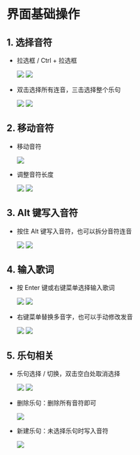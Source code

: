 # 界面基础操作

## 1. 选择音符

- 拉选框 / Ctrl + 拉选框

  ![ ](gif/selbox.gif)
  ![ ](gif/selbox.ctrl.gif)

- 双击选择所有连音，三击选择整个乐句

  ![ ](gif/selnote.doubleclick.gif)
  ![ ](gif/selnote.tripleclick.gif)

## 2. 移动音符

- 移动音符

  ![ ](gif/movenote.gif)

- 调整音符长度

  ![ ](gif/movenote.resizeright.gif)
  ![ ](gif/movenote.resizeleft.gif)

## 3. Alt 键写入音符

- 按住 Alt 键写入音符，也可以拆分音符连音

  ![ ](gif/writenote.gif)
  ![ ](gif/writenote.split.gif)

## 4. 输入歌词

- 按 Enter 键或右键菜单选择输入歌词

  ![ ](gif/typelyrics.enter.gif)
  ![ ](gif/typelyrics.rightclick.gif)

- 右键菜单替换多音字，也可以手动修改发音

  ![ ](gif/subrom.rightclick.gif)
  ![ ](gif/subrom.manual.gif)

## 5. 乐句相关

- 乐句选择 / 切换，双击空白处取消选择

  ![ ](gif/uttsel.switch.gif)
  ![ ](gif/uttsel.blur.gif)

- 删除乐句：删除所有音符即可

  ![ ](gif/uttcrud.delete.gif)

- 新建乐句：未选择乐句时写入音符

  ![ ](gif/uttcrud.create.gif)

